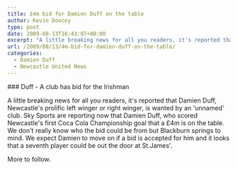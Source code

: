 ```yaml
---
title: £4m bid for Damien Duff on the table
author: Kevin Doocey
type: post
date: 2009-08-13T16:43:07+00:00
excerpt: "A little breaking news for all you readers, it's reported that Damien Duff, Newcastle's prolific left winger or right winger, is "
url: /2009/08/13/4m-bid-for-damien-duff-on-the-table/
categories:
  - Damien Duff
  - Newcastle United News
---
```


### Duff - A club has bid for the Irishman

A little breaking news for all you readers, it's reported that Damien Duff, Newcastle's prolific left winger or right winger, is wanted by an 'unnamed' club. Sky Sports are reporting now that Damien Duff, who scored Newcastle's first Coca Cola Championship goal that a £4m is on the table. We don't really know who the bid could be from but Blackburn springs to mind. We expect Damien to move on if a bid is accepted for him and it looks that a seventh player could be out the door at St.James'.

More to follow.
